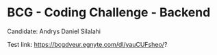 # BCG - Coding Challenge - Backend

Candidate: Andrys Daniel Silalahi

Test link: https://bcgdveur.egnyte.com/dl/yauCUFsheo/?
